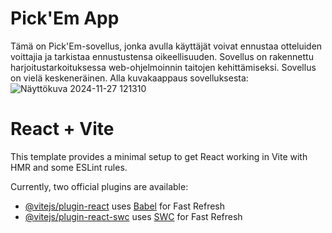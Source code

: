 # Pick'Em App

Tämä on Pick'Em-sovellus, jonka avulla käyttäjät voivat ennustaa otteluiden voittajia ja tarkistaa ennustustensa oikeellisuuden. Sovellus on rakennettu harjoitustarkoituksessa web-ohjelmoinnin taitojen kehittämiseksi. Sovellus on vielä keskeneräinen.
Alla kuvakaappaus sovelluksesta:
![Näyttökuva 2024-11-27 121310](https://github.com/user-attachments/assets/3899abff-6399-449f-b14e-36d931487fd9)



# React + Vite

This template provides a minimal setup to get React working in Vite with HMR and some ESLint rules.

Currently, two official plugins are available:

- [@vitejs/plugin-react](https://github.com/vitejs/vite-plugin-react/blob/main/packages/plugin-react/README.md) uses [Babel](https://babeljs.io/) for Fast Refresh
- [@vitejs/plugin-react-swc](https://github.com/vitejs/vite-plugin-react-swc) uses [SWC](https://swc.rs/) for Fast Refresh
